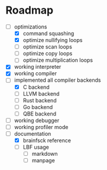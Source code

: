 # Roadmap

- [ ] optimizations
	- [x] command squashing
	- [x] optimize nullifying loops
	- [ ] optimize scan loops
	- [ ] optimize copy loops
	- [ ] optimize multiplication loops
- [x] working interpreter
- [x] working compiler
- [ ] implemented all compiler backends
	- [x] C backend
	- [ ] LLVM backend
	- [ ] Rust backend
	- [ ] Go backend
	- [ ] QBE backend
- [ ] working debugger
- [ ] working profiler mode
- [ ] documentation
	- [x] brainfsck reference
	- [ ] LBF usage
		- [ ] markdown
		- [ ] manpage
